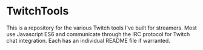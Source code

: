 # TwitchTools
This is a repository for the various Twitch tools I've built for streamers. Most use Javascript ES6 and communicate through the IRC protocol for Twitch chat integration. Each has an individual README file if warranted.
